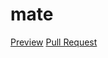 # mate
[Preview](https://rammsfanhtw.github.io/mate/)
[Pull Request](https://github.com/RammsfanHTW/mate/pull/1/files)